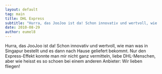 ```yaml
---
layout: default
tag: main
title: DHL Express
subtitle: "Hurra, das JooJoo ist da! Schon innovativ und wertvoll, wie man was in Singapur bestellt und es dann nach Hause geliefert bekommt. Nur den Express-Effekt konnte man mir nicht ganz vermitteln, liebe DHL-Menschen, aber wie heisst es so schoen bei einem&hellip;"
date: 2010-08-29
author: eumel8
---
```


Hurra, das JooJoo ist da! Schon innovativ und wertvoll, wie man was in Singapur bestellt und es dann nach Hause geliefert bekommt. Nur den Express-Effekt konnte man mir nicht ganz vermitteln, liebe DHL-Menschen, aber wie heisst es so schoen bei einem anderen Anbieter: Wir lieben fliegen!
